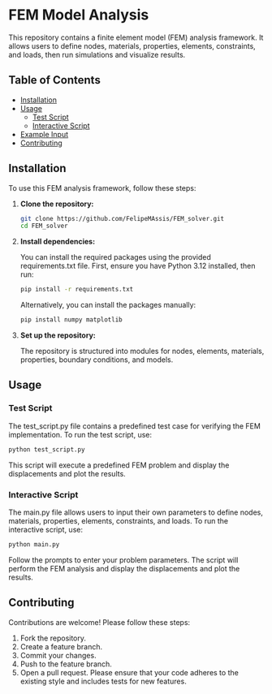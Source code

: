 # FEM Model Analysis

This repository contains a finite element model (FEM) analysis framework. It allows users to define nodes, materials, properties, elements, constraints, and loads, then run simulations and visualize results.

## Table of Contents

- [Installation](#installation)
- [Usage](#usage)
  - [Test Script](#test-script)
  - [Interactive Script](#interactive-script)
- [Example Input](#example-input)
- [Contributing](#contributing)

## Installation

To use this FEM analysis framework, follow these steps:

1. **Clone the repository:**

    ```bash
    git clone https://github.com/FelipeMAssis/FEM_solver.git
    cd FEM_solver
    ```

2. **Install dependencies:**

    You can install the required packages using the provided requirements.txt file. First, ensure you have Python 3.12 installed, then run:

    ```bash
    pip install -r requirements.txt
    ```

    Alternatively, you can install the packages manually:

    ```bash
    pip install numpy matplotlib
    ```

3. **Set up the repository:**

    The repository is structured into modules for nodes, elements, materials, properties, boundary conditions, and models.

## Usage

### Test Script

The test_script.py file contains a predefined test case for verifying the FEM implementation. To run the test script, use:

```bash
python test_script.py
```

This script will execute a predefined FEM problem and display the displacements and plot the results.

### Interactive Script

The main.py file allows users to input their own parameters to define nodes, materials, properties, elements, constraints, and loads. To run the interactive script, use:

```bash
python main.py
```

Follow the prompts to enter your problem parameters. The script will perform the FEM analysis and display the displacements and plot the results.

## Contributing

Contributions are welcome! Please follow these steps:

1. Fork the repository.
2. Create a feature branch.
3. Commit your changes.
4. Push to the feature branch.
5. Open a pull request.
Please ensure that your code adheres to the existing style and includes tests for new features.







